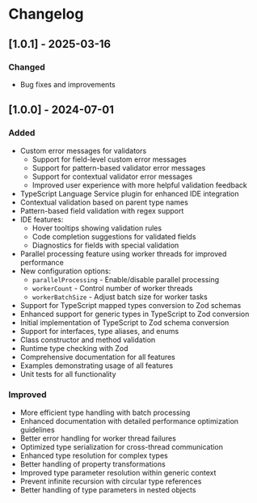 # Changelog

## [1.0.1] - 2025-03-16
### Changed
- Bug fixes and improvements

## [1.0.0] - 2024-07-01
### Added
- Custom error messages for validators
  - Support for field-level custom error messages
  - Support for pattern-based validator error messages
  - Support for contextual validator error messages
  - Improved user experience with more helpful validation feedback
- TypeScript Language Service plugin for enhanced IDE integration
- Contextual validation based on parent type names
- Pattern-based field validation with regex support
- IDE features:
  - Hover tooltips showing validation rules
  - Code completion suggestions for validated fields
  - Diagnostics for fields with special validation
- Parallel processing feature using worker threads for improved performance
- New configuration options:
  - `parallelProcessing` - Enable/disable parallel processing
  - `workerCount` - Control number of worker threads
  - `workerBatchSize` - Adjust batch size for worker tasks
- Support for TypeScript mapped types conversion to Zod schemas
- Enhanced support for generic types in TypeScript to Zod conversion
- Initial implementation of TypeScript to Zod schema conversion
- Support for interfaces, type aliases, and enums
- Class constructor and method validation
- Runtime type checking with Zod
- Comprehensive documentation for all features
- Examples demonstrating usage of all features
- Unit tests for all functionality

### Improved
- More efficient type handling with batch processing
- Enhanced documentation with detailed performance optimization guidelines
- Better error handling for worker thread failures
- Optimized type serialization for cross-thread communication
- Enhanced type resolution for complex types
- Better handling of property transformations
- Improved type parameter resolution within generic context
- Prevent infinite recursion with circular type references
- Better handling of type parameters in nested objects 